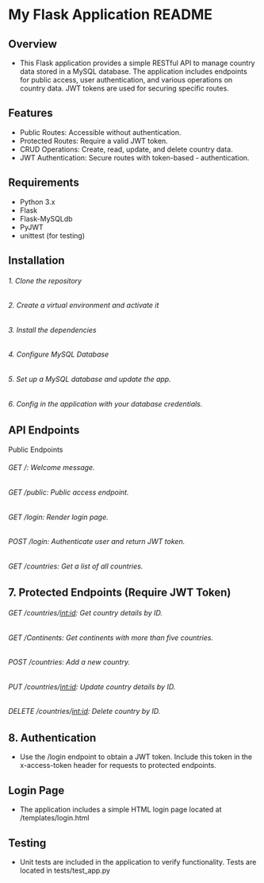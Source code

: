 # My Flask Application README

##  Overview

- This Flask application provides a simple RESTful API to manage country data stored in a MySQL database. The application includes endpoints for public access, user authentication, and various operations on country data. JWT tokens are used for securing specific routes.

##  Features

- Public Routes: Accessible without authentication.
- Protected Routes: Require a valid JWT token.
- CRUD Operations: Create, read, update, and delete country data.
- JWT Authentication: Secure routes with token-based - authentication.

## Requirements

- Python 3.x
- Flask
- Flask-MySQLdb
- PyJWT
- unittest (for testing)


## Installation

###### 1. Clone the repository
###### 2. Create a virtual environment and activate it
###### 3. Install the dependencies
###### 4. Configure MySQL Database
###### 5. Set up a MySQL database and update the app.
###### 6. Config in the  application with your database credentials.

## API Endpoints
Public Endpoints

###### GET /: Welcome message.
###### GET /public: Public access endpoint.
###### GET /login: Render login page.
###### POST /login: Authenticate user and return JWT token.
###### GET /countries: Get a list of all countries.

## 7. Protected Endpoints (Require JWT Token)
###### GET /countries/<int:id>: Get country details by ID.
###### GET /Continents: Get continents with more than five countries.
###### POST /countries: Add a new country.
###### PUT /countries/<int:id>: Update country details by ID.
###### DELETE /countries/<int:id>: Delete country by ID.

## 8. Authentication
- Use the /login endpoint to obtain a JWT token. Include this token in the x-access-token header for requests to protected endpoints.

## Login Page
- The application includes a simple HTML login page located at /templates/login.html

## Testing
- Unit tests are included in the application to verify functionality. Tests are located in tests/test_app.py


